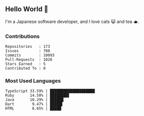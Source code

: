 ## Hello World 👋

I'm a Japanese software developer, and I love cats 😺 and tea 🫖.

### Contributions

    Repositories   : 173
    Issues         : 708
    Commits        : 10093
    Pull-Requests  : 1026
    Stars Earned   : 5
    Contributed To : 0

### Most Used Languages

    TypeScript 33.59% | ████████████████████
    Ruby       14.50% | ████████▌
    Java       10.29% | ██████
    Dart        9.47% | █████▌
    HTML        8.65% | █████
